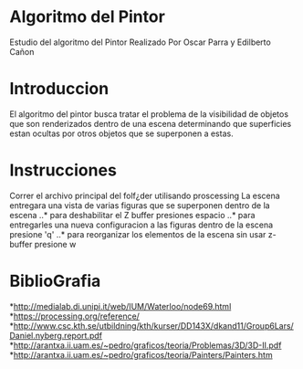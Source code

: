 # Algoritmo del Pintor
Estudio del algoritmo del Pintor Realizado Por Oscar Parra y Edilberto Cañon
# Introduccion
El algoritmo del pintor busca tratar el problema de la visibilidad de objetos que son renderizados dentro de una escena determinando que superficies estan ocultas por otros objetos que se superponen a estas.

# Instrucciones
Correr el archivo principal del folf¿der utilisando proscessing
La escena entregara una vista de varias figuras que se superponen dentro de la escena
..* para deshabilitar el Z buffer presiones espacio
..* para entregarles una nueva configuracion a las figuras dentro de la escena presione 'q'
..* para reorganizar los elementos de la escena sin usar z-buffer presione w 
# BiblioGrafia
*http://medialab.di.unipi.it/web/IUM/Waterloo/node69.html
*https://processing.org/reference/
*http://www.csc.kth.se/utbildning/kth/kurser/DD143X/dkand11/Group6Lars/Daniel.nyberg.report.pdf
*http://arantxa.ii.uam.es/~pedro/graficos/teoria/Problemas/3D/3D-II.pdf
*http://arantxa.ii.uam.es/~pedro/graficos/teoria/Painters/Painters.htm
